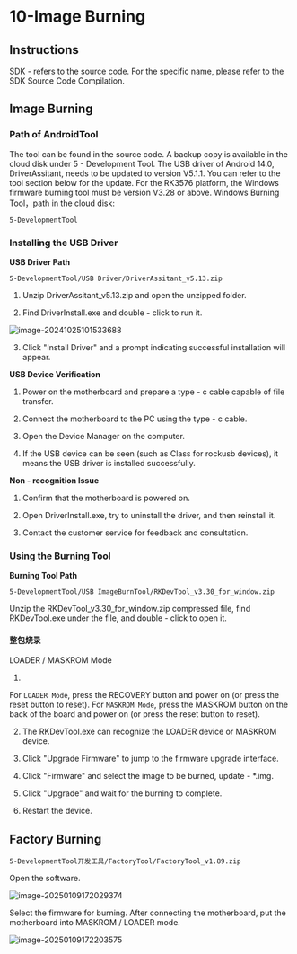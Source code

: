 # 10-Image Burning



## Instructions

SDK - refers to the source code. For the specific name, please refer to the SDK Source Code Compilation.



## Image Burning

### Path of AndroidTool

The tool can be found in the source code. A backup copy is available in the cloud disk under 5 - Development Tool.
The USB driver of Android 14.0, DriverAssitant, needs to be updated to version V5.1.1. You can refer to the tool section below for the update.
For the RK3576 platform, the Windows firmware burning tool must be version V3.28 or above.
Windows Burning Tool，path in the cloud disk:

```
5-DevelopmentTool
```



### Installing the USB Driver

**USB Driver Path**

```
5-DevelopmentTool/USB Driver/DriverAssitant_v5.13.zip
```

1. Unzip DriverAssitant_v5.13.zip and open the unzipped folder.

2. Find DriverInstall.exe and double - click to run it.

![image-20241025101533688](http://tanzhtanzh.oss-cn-shenzhen.aliyuncs.com/img/image-20241025101533688.png)

3. Click "Install Driver" and a prompt indicating successful installation will appear.

**USB Device Verification**

1. Power on the motherboard and prepare a type - c cable capable of file transfer.
2. Connect the motherboard to the PC using the type - c cable.

3. Open the Device Manager on the computer.

4. If the USB device can be seen (such as Class for rockusb devices), it means the USB driver is installed successfully.



**Non - recognition Issue**

1. Confirm that the motherboard is powered on.

2. Open DriverInstall.exe, try to uninstall the driver, and then reinstall it.
3. Contact the customer service for feedback and consultation.



### Using the Burning Tool

**Burning Tool Path**

```
5-DevelopmentTool/USB ImageBurnTool/RKDevTool_v3.30_for_window.zip
```

Unzip the RKDevTool_v3.30_for_window.zip compressed file, find RKDevTool.exe under the file, and double - click to open it.



#### **整包烧录**

LOADER / MASKROM Mode

1. 
For `LOADER Mode`, press the RECOVERY button and power on (or press the reset button to reset). For `MASKROM Mode`, press the MASKROM button on the back of the board and power on (or press the reset button to reset).

2. The RKDevTool.exe can recognize the LOADER device or MASKROM device.

3. Click "Upgrade Firmware" to jump to the firmware upgrade interface.

4. Click "Firmware" and select the image to be burned, update - *.img.

5. Click "Upgrade" and wait for the burning to complete.

6. Restart the device.




## Factory Burning

```
5-DevelopmentTool开发工具/FactoryTool/FactoryTool_v1.89.zip
```
Open the software.

![image-20250109172029374](http://tanzhtanzh.oss-cn-shenzhen.aliyuncs.com/img/image-20250109172029374.png)

Select the firmware for burning. After connecting the motherboard, put the motherboard into MASKROM / LOADER mode.

![image-20250109172203575](http://tanzhtanzh.oss-cn-shenzhen.aliyuncs.com/img/image-20250109172203575.png)
